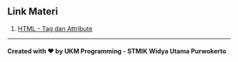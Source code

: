 ## Link Materi

1. [HTML - Tag dan Attribute](https://docs.google.com/presentation/d/1B9UgPtvkWWnB2aU3rM_kJBtzy-UojxIq3IPtWk6fHIM/edit?usp=sharing)

------------
#### Created with ❤️ by UKM Programming - STMIK Widya Utama Purwokerto